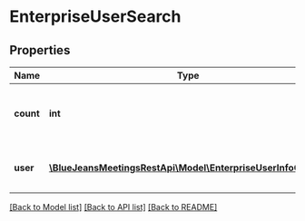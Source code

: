 # EnterpriseUserSearch

## Properties
Name | Type | Description | Notes
------------ | ------------- | ------------- | -------------
**count** | **int** | The total count of profiles returned in this query | [optional] 
**user** | [**\BlueJeansMeetingsRestApi\Model\EnterpriseUserInfoComp[]**](EnterpriseUserInfoComp.md) | The list of matching enterprise profiles | [optional] 

[[Back to Model list]](../README.md#documentation-for-models) [[Back to API list]](../README.md#documentation-for-api-endpoints) [[Back to README]](../README.md)



